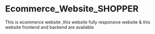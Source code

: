 # Ecommerce_Website_SHOPPER
This is ecommerce website ,this website fully responsive website &amp; this website frontend and backend are available 
